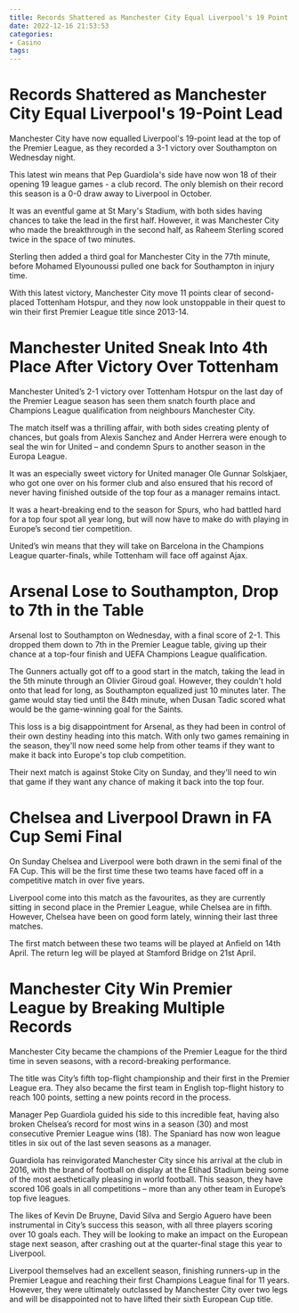 ```yaml
---
title: Records Shattered as Manchester City Equal Liverpool's 19 Point Lead
date: 2022-12-16 21:53:53
categories:
- Casino
tags:
---
```



#  Records Shattered as Manchester City Equal Liverpool's 19-Point Lead

Manchester City have now equalled Liverpool's 19-point lead at the top of the Premier League, as they recorded a 3-1 victory over Southampton on Wednesday night.

This latest win means that Pep Guardiola's side have now won 18 of their opening 19 league games - a club record. The only blemish on their record this season is a 0-0 draw away to Liverpool in October.

It was an eventful game at St Mary's Stadium, with both sides having chances to take the lead in the first half. However, it was Manchester City who made the breakthrough in the second half, as Raheem Sterling scored twice in the space of two minutes.

Sterling then added a third goal for Manchester City in the 77th minute, before Mohamed Elyounoussi pulled one back for Southampton in injury time.

With this latest victory, Manchester City move 11 points clear of second-placed Tottenham Hotspur, and they now look unstoppable in their quest to win their first Premier League title since 2013-14.

#  Manchester United Sneak Into 4th Place After Victory Over Tottenham

Manchester United’s 2-1 victory over Tottenham Hotspur on the last day of the Premier League season has seen them snatch fourth place and Champions League qualification from neighbours Manchester City.

The match itself was a thrilling affair, with both sides creating plenty of chances, but goals from Alexis Sanchez and Ander Herrera were enough to seal the win for United – and condemn Spurs to another season in the Europa League.

It was an especially sweet victory for United manager Ole Gunnar Solskjaer, who got one over on his former club and also ensured that his record of never having finished outside of the top four as a manager remains intact.

It was a heart-breaking end to the season for Spurs, who had battled hard for a top four spot all year long, but will now have to make do with playing in Europe’s second tier competition.

United’s win means that they will take on Barcelona in the Champions League quarter-finals, while Tottenham will face off against Ajax.

#  Arsenal Lose to Southampton, Drop to 7th in the Table

Arsenal lost to Southampton on Wednesday, with a final score of 2-1. This dropped them down to 7th in the Premier League table, giving up their chance at a top-four finish and UEFA Champions League qualification.

The Gunners actually got off to a good start in the match, taking the lead in the 5th minute through an Olivier Giroud goal. However, they couldn't hold onto that lead for long, as Southampton equalized just 10 minutes later. The game would stay tied until the 84th minute, when Dusan Tadic scored what would be the game-winning goal for the Saints.

This loss is a big disappointment for Arsenal, as they had been in control of their own destiny heading into this match. With only two games remaining in the season, they'll now need some help from other teams if they want to make it back into Europe's top club competition.

Their next match is against Stoke City on Sunday, and they'll need to win that game if they want any chance of making it back into the top four.

#  Chelsea and Liverpool Drawn in FA Cup Semi Final

On Sunday Chelsea and Liverpool were both drawn in the semi final of the FA Cup. This will be the first time these two teams have faced off in a competitive match in over five years.

Liverpool come into this match as the favourites, as they are currently sitting in second place in the Premier League, while Chelsea are in fifth. However, Chelsea have been on good form lately, winning their last three matches.

The first match between these two teams will be played at Anfield on 14th April. The return leg will be played at Stamford Bridge on 21st April.

#  Manchester City Win Premier League by Breaking Multiple Records

Manchester City became the champions of the Premier League for the third time in seven seasons, with a record-breaking performance.

The title was City’s fifth top-flight championship and their first in the Premier League era. They also became the first team in English top-flight history to reach 100 points, setting a new points record in the process.

Manager Pep Guardiola guided his side to this incredible feat, having also broken Chelsea’s record for most wins in a season (30) and most consecutive Premier League wins (18). The Spaniard has now won league titles in six out of the last seven seasons as a manager.

Guardiola has reinvigorated Manchester City since his arrival at the club in 2016, with the brand of football on display at the Etihad Stadium being some of the most aesthetically pleasing in world football. This season, they have scored 106 goals in all competitions – more than any other team in Europe’s top five leagues.

The likes of Kevin De Bruyne, David Silva and Sergio Aguero have been instrumental in City’s success this season, with all three players scoring over 10 goals each. They will be looking to make an impact on the European stage next season, after crashing out at the quarter-final stage this year to Liverpool.

Liverpool themselves had an excellent season, finishing runners-up in the Premier League and reaching their first Champions League final for 11 years. However, they were ultimately outclassed by Manchester City over two legs and will be disappointed not to have lifted their sixth European Cup title.